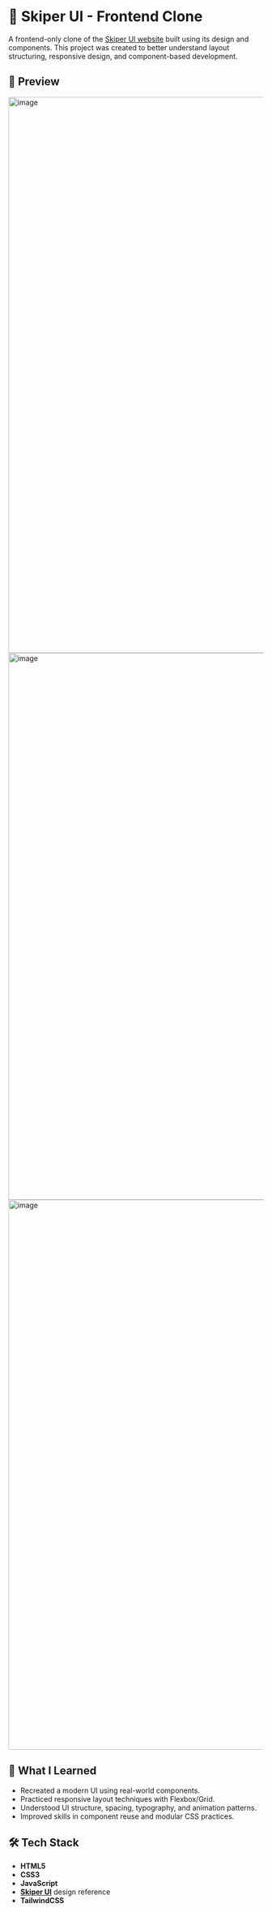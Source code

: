 # 🚀 Skiper UI - Frontend Clone

A frontend-only clone of the [Skiper UI website](https://skiper.ai/ui) built using its design and components. 
This project was created to better understand layout structuring, responsive design, and component-based development.

## 📸 Preview

<img width="1899" height="1097" alt="image" src="https://github.com/user-attachments/assets/c99641d8-54fa-40b3-bd8c-054b4311498b" />
<img width="1917" height="1079" alt="image" src="https://github.com/user-attachments/assets/e159e3bd-ce2b-4658-ade9-d0b5c615b153" />
<img width="1903" height="1085" alt="image" src="https://github.com/user-attachments/assets/c8451c8e-ec5e-455d-83ed-7064afb4c18a" />


## 🧠 What I Learned

- Recreated a modern UI using real-world components.
- Practiced responsive layout techniques with Flexbox/Grid.
- Understood UI structure, spacing, typography, and animation patterns.
- Improved skills in component reuse and modular CSS practices.

## 🛠️ Tech Stack

- **HTML5**
- **CSS3**
- **JavaScript**
- **[Skiper UI](https://skiper.ai/ui)** design reference
- **TailwindCSS**


